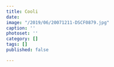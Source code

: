 ```yaml
---
title: Cooli
date: 
image: "/2019/06/20071211-DSCF0879.jpg"
caption: ''
photoset: ''
category: []
tags: []
published: false

---
```

